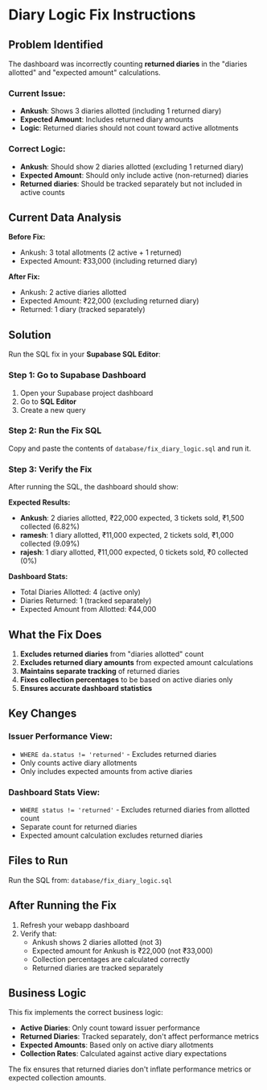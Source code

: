 # Diary Logic Fix Instructions

## Problem Identified

The dashboard was incorrectly counting **returned diaries** in the "diaries allotted" and "expected amount" calculations. 

### Current Issue:
- **Ankush**: Shows 3 diaries allotted (including 1 returned diary)
- **Expected Amount**: Includes returned diary amounts
- **Logic**: Returned diaries should not count toward active allotments

### Correct Logic:
- **Ankush**: Should show 2 diaries allotted (excluding 1 returned diary)
- **Expected Amount**: Should only include active (non-returned) diaries
- **Returned diaries**: Should be tracked separately but not included in active counts

## Current Data Analysis

**Before Fix:**
- Ankush: 3 total allotments (2 active + 1 returned)
- Expected Amount: ₹33,000 (including returned diary)

**After Fix:**
- Ankush: 2 active diaries allotted
- Expected Amount: ₹22,000 (excluding returned diary)
- Returned: 1 diary (tracked separately)

## Solution

Run the SQL fix in your **Supabase SQL Editor**:

### Step 1: Go to Supabase Dashboard
1. Open your Supabase project dashboard
2. Go to **SQL Editor**
3. Create a new query

### Step 2: Run the Fix SQL
Copy and paste the contents of `database/fix_diary_logic.sql` and run it.

### Step 3: Verify the Fix
After running the SQL, the dashboard should show:

**Expected Results:**
- **Ankush**: 2 diaries allotted, ₹22,000 expected, 3 tickets sold, ₹1,500 collected (6.82%)
- **ramesh**: 1 diary allotted, ₹11,000 expected, 2 tickets sold, ₹1,000 collected (9.09%)
- **rajesh**: 1 diary allotted, ₹11,000 expected, 0 tickets sold, ₹0 collected (0%)

**Dashboard Stats:**
- Total Diaries Allotted: 4 (active only)
- Diaries Returned: 1 (tracked separately)
- Expected Amount from Allotted: ₹44,000

## What the Fix Does

1. **Excludes returned diaries** from "diaries allotted" count
2. **Excludes returned diary amounts** from expected amount calculations
3. **Maintains separate tracking** of returned diaries
4. **Fixes collection percentages** to be based on active diaries only
5. **Ensures accurate dashboard statistics**

## Key Changes

### Issuer Performance View:
- `WHERE da.status != 'returned'` - Excludes returned diaries
- Only counts active diary allotments
- Only includes expected amounts from active diaries

### Dashboard Stats View:
- `WHERE status != 'returned'` - Excludes returned diaries from allotted count
- Separate count for returned diaries
- Expected amount calculation excludes returned diaries

## Files to Run

Run the SQL from: `database/fix_diary_logic.sql`

## After Running the Fix

1. Refresh your webapp dashboard
2. Verify that:
   - Ankush shows 2 diaries allotted (not 3)
   - Expected amount for Ankush is ₹22,000 (not ₹33,000)
   - Collection percentages are calculated correctly
   - Returned diaries are tracked separately

## Business Logic

This fix implements the correct business logic:
- **Active Diaries**: Only count toward issuer performance
- **Returned Diaries**: Tracked separately, don't affect performance metrics
- **Expected Amounts**: Based only on active diary allotments
- **Collection Rates**: Calculated against active diary expectations

The fix ensures that returned diaries don't inflate performance metrics or expected collection amounts.

